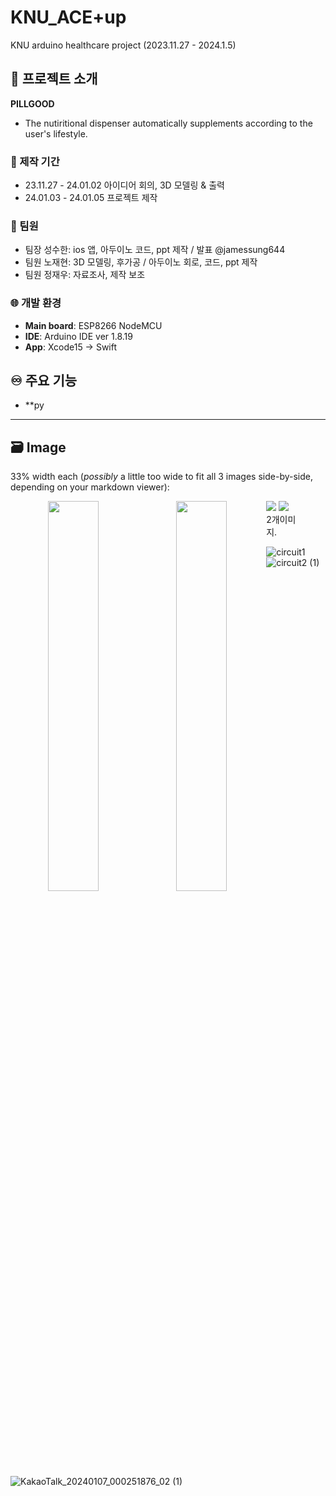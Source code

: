 # KNU_ACE+up
KNU arduino healthcare project (2023.11.27 - 2024.1.5)


## 📑 프로젝트 소개 
**PILLGOOD**
- The nutiritional dispenser automatically supplements according to the user's lifestyle.


### 📅 제작 기간
- 23.11.27 - 24.01.02 아이디어 회의, 3D 모델링 & 출력
- 24.01.03 - 24.01.05 프로젝트 제작

### 🔗 팀원 
- 팀장 성수한: ios 앱, 아두이노 코드, ppt 제작 / 발표   @jamessung644
- 팀원 노재현: 3D 모델링, 후가공 / 아두이노 회로, 코드, ppt 제작
- 팀원 정재우: 자료조사, 제작 보조

### 🌐 개발 환경
- **Main board**: ESP8266 NodeMCU
- **IDE**: Arduino IDE ver 1.8.19
- **App**: Xcode15 -> Swift

## ♾️ 주요 기능
- **py



- - - 
## 🗃️ Image 

33% width each (_possibly_ a little too wide to fit all 3 images side-by-side, depending on your markdown viewer):
<p align="center" width="100%">
    <img align="left" width="40%" src="https://github.com/blueberry103/KNU_ACE-up/assets/155829897/df492488-a349-47ec-8afa-3ffda04c3d23"> 
    <img align="left" width="40%" src="https://github.com/blueberry103/KNU_ACE-up/assets/155829897/bb0a8c56-604e-465a-9b34-2c7dea0f9485"> 
</p>

<figure class="half">  
  <a href="link"><img src="[이미지경로]()"></a>  
  <a href="link"><img src="[이미지경로]()"></a>  
  <figcaption>2개이미지.</figcaption>
</figure>

![circuit1](https://github.com/blueberry103/KNU_ACE-up/assets/155829897/df492488-a349-47ec-8afa-3ffda04c3d23)
![circuit2 (1)](https://github.com/blueberry103/KNU_ACE-up/assets/155829897/bb0a8c56-604e-465a-9b34-2c7dea0f9485)
![KakaoTalk_20240107_000251876_02 (1)](https://github.com/blueberry103/KNU_ACE-up/assets/155829897/3f02f519-2424-44b3-b833-34cd13a49adc)

